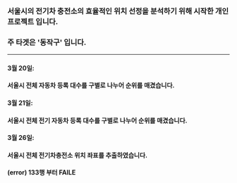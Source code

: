 ### 서울시의 전기차 충전소의 효율적인 위치 선정을 분석하기 위해 시작한 개인 프로젝트 입니다.
### 주 타겟은 '동작구' 입니다.
<hr/>

#### 3월 20일:
####   서울시 전체 자동차 등록 대수를 구별로 나누어 순위를 매겼습니다.
  
#### 3월 21일:
####   서울시 전체 전기 자동차 등록 대수를 구별로 나누어 순위를 매겼습니다.
  
#### 3월 26일:
####   서울시 전체 전기차충전소 위치 좌표를 추출하였습니다.
####   (error) 133행 부터 FAILE

